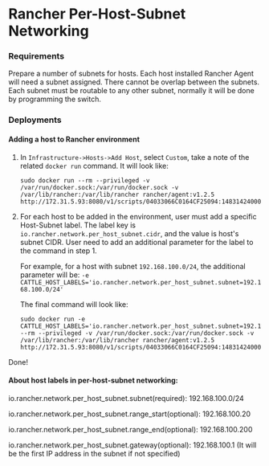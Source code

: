 Rancher Per-Host-Subnet Networking
=================================

### Requirements
Prepare a number of subnets for hosts. Each host installed Rancher Agent will need a subnet assigned. There cannot be overlap between the subnets. Each subnet must be routable to any other subnet, normally it will be done by programming the switch.

### Deployments

#### Adding a host to Rancher environment
1. In `Infrastructure->Hosts->Add Host`, select `Custom`, take a note of the related `docker run` command. It will look like:
    ```
    sudo docker run --rm --privileged -v /var/run/docker.sock:/var/run/docker.sock -v /var/lib/rancher:/var/lib/rancher rancher/agent:v1.2.5 http://172.31.5.93:8080/v1/scripts/04033066C0164CF25094:1483142400000:KQrf2wQfJtdKxLHYuprV6LfWuQ
    ```
2. For each host to be added in the environment, user must add a specific Host-Subnet label. The label key is `io.rancher.network.per_host_subnet.cidr`, and the value is host's subnet CIDR. User need to add an additional parameter for the label to the command in step 1.

   For example, for a host with subnet `192.168.100.0/24`, the additional parameter will be: `-e CATTLE_HOST_LABELS='io.rancher.network.per_host_subnet.subnet=192.168.100.0/24'`

   The final command will look like:
    ```
    sudo docker run -e CATTLE_HOST_LABELS='io.rancher.network.per_host_subnet.subnet=192.168.100.0/24'  --rm --privileged -v /var/run/docker.sock:/var/run/docker.sock -v /var/lib/rancher:/var/lib/rancher rancher/agent:v1.2.5 http://172.31.5.93:8080/v1/scripts/04033066C0164CF25094:1483142400000:KQrf2wQfJtdKxLHYuprV6LfWuQ
    ```

Done!

#### About host labels in per-host-subnet networking:

io.rancher.network.per_host_subnet.subnet(required): 192.168.100.0/24

io.rancher.network.per_host_subnet.range_start(optional): 192.168.100.20

io.rancher.network.per_host_subnet.range_end(optional): 192.168.100.200

io.rancher.network.per_host_subnet.gateway(optional): 192.168.100.1 (It will be the first IP address in the subnet if not specified)
